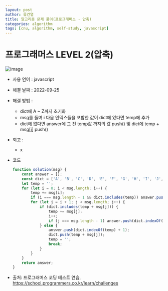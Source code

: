 ```yaml
---
layout: post
author: 류건열
title: 알고리즘 문제 풀이(프로그래머스 - 압축)
categories: algorithm
tags: [cnu, algorithm, self-study, javascript]
---
```


# 프로그래머스 LEVEL 2(압축)

  ![image](https://user-images.githubusercontent.com/34560965/192133838-32fdaf54-5198-420e-bcc3-beb8ef680475.png)

  - 사용 언어 : javascript

  - 해결 날짜 : 2022-09-25

  - 해결 방법 :
    - dict에 A ~ Z까지 초기화
    - msg를 돌며 i 다음 인덱스들을 포함한 값이 dict에 있다면 temp에 추가
    - dict에 없다면 answer에 그 전 temp값 까지의 값 push() 및 dict에 temp + msg[j] push()

  - 회고 : 
    - x

  - 코드

    ```javascript
    function solution(msg) {
        const answer = [];
        const dict = ['A', 'B', 'C', 'D', 'E', 'F', 'G', 'H', 'I', 'J', 'K', 'L', 'M', 'N', 'O', 'P', 'Q', 'R', 'S', 'T', 'U', 'V', 'W', 'X', 'Y', 'Z'];
        let temp = '';
        for (let i = 0; i < msg.length; i++) {
            temp += msg[i];
            if (i === msg.length - 1 && dict.includes(temp)) answer.push(dict.indexOf(temp) + 1);
            for (let j = i + 1; j < msg.length; j++) {
                if (dict.includes(temp + msg[j])) {
                    temp += msg[j];
                    i++;
                    if (j === msg.length - 1) answer.push(dict.indexOf(temp) + 1);
                } else {
                    answer.push(dict.indexOf(temp) + 1);
                    dict.push(temp + msg[j]);
                    temp = '';
                    break;
                }
            }
        }
        return answer;
    }
    ```
    
  - 출처: 프로그래머스 코딩 테스트 연습, https://school.programmers.co.kr/learn/challenges

